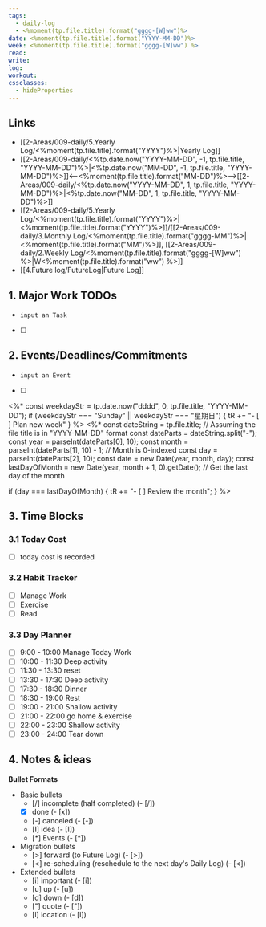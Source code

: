 ```yaml
---
tags:
  - daily-log
  - <%moment(tp.file.title).format("gggg-[W]ww")%>
date: <%moment(tp.file.title).format("YYYY-MM-DD")%>
week: <%moment(tp.file.title).format("gggg-[W]ww") %>
read: 
write: 
log: 
workout: 
cssclasses:
  - hideProperties
---
```

## Links
- [[2-Areas/009-daily/5.Yearly Log/<%moment(tp.file.title).format("YYYY")%>|Yearly Log]]
- [[2-Areas/009-daily/<%tp.date.now("YYYY-MM-DD", -1, tp.file.title, "YYYY-MM-DD")%>|<%tp.date.now("MM-DD", -1, tp.file.title, "YYYY-MM-DD")%>]]<--<%moment(tp.file.title).format("MM-DD")%>-->[[2-Areas/009-daily/<%tp.date.now("YYYY-MM-DD", 1, tp.file.title, "YYYY-MM-DD")%>|<%tp.date.now("MM-DD", 1, tp.file.title, "YYYY-MM-DD")%>]]
- [[2-Areas/009-daily/5.Yearly Log/<%moment(tp.file.title).format("YYYY")%>|<%moment(tp.file.title).format("YYYY")%>]]/[[2-Areas/009-daily/3.Monthly Log/<%moment(tp.file.title).format("gggg-MM")%>|<%moment(tp.file.title).format("MM")%>]], [[2-Areas/009-daily/2.Weekly Log/<%moment(tp.file.title).format("gggg-[W]ww") %>|W<%moment(tp.file.title).format("ww") %>]]
- [[4.Future log/FutureLog|Future Log]]

## 1. Major Work TODOs
- `input an Task`
- [ ] 

## 2. Events/Deadlines/Commitments
- `input an Event` 
- [ ] 
<%*
const weekdayStr = tp.date.now("dddd", 0, tp.file.title, "YYYY-MM-DD");
if (weekdayStr === "Sunday" || weekdayStr === "星期日") {
	tR += "- [ ] Plan new week"
}
%>
<%*
const dateString = tp.file.title; // Assuming the file title is in "YYYY-MM-DD" format
const dateParts = dateString.split("-");
const year = parseInt(dateParts[0], 10);
const month = parseInt(dateParts[1], 10) - 1; // Month is 0-indexed
const day = parseInt(dateParts[2], 10);
const date = new Date(year, month, day);
const lastDayOfMonth = new Date(year, month + 1, 0).getDate(); // Get the last day of the month

if (day === lastDayOfMonth) {
	tR += "- [ ] Review the month";
}
%>

## 3. Time Blocks
### 3.1 Today Cost
- [ ] today cost is recorded
### 3.2 Habit Tracker
- [ ] Manage Work
- [ ] Exercise
- [ ] Read
### 3.3 Day Planner
- [ ] 9:00 - 10:00 Manage Today Work
- [ ] 10:00 - 11:30 Deep activity
- [ ] 11:30 - 13:30 reset
- [ ] 13:30 - 17:30 Deep activity
- [ ] 17:30 - 18:30 Dinner
- [ ] 18:30 - 19:00 Rest
- [ ] 19:00 - 21:00 Shallow activity
- [ ] 21:00 - 22:00 go home & exercise
- [ ] 22:00 - 23:00 Shallow activity
- [ ] 23:00 - 24:00 Tear down
## 4. Notes & ideas


**Bullet Formats**
- Basic bullets
	- [/] incomplete (half completed) (- [/])
	- [x] done (- [x])
	- [-] canceled (- [-])
	 - [I] idea (- [I])
	 - [*] Events (- [\*])
- Migration bullets
	 - [>] forward (to Future Log) (- [>])
	 - [<] re-scheduling (reschedule to the next day's Daily Log) (- [<])
- Extended bullets
	- [i] important (- [i])
	- [u] up (- [u])
	- [d] down (- [d])
	- ["] quote (- ["])
	- [l] location (- [l])



